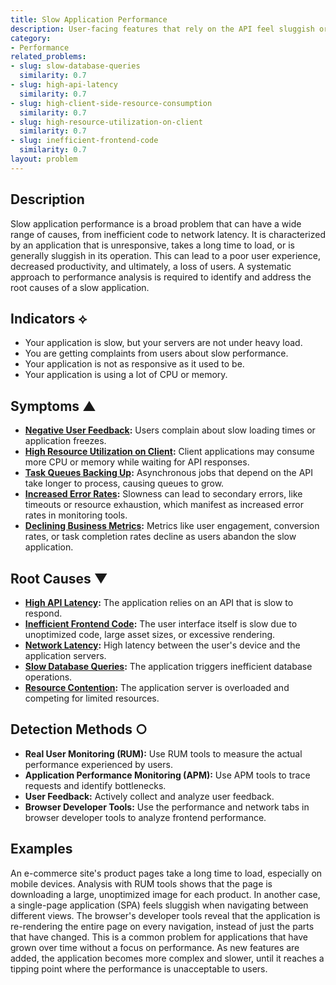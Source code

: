 ```yaml
---
title: Slow Application Performance
description: User-facing features that rely on the API feel sluggish or unresponsive.
category:
- Performance
related_problems:
- slug: slow-database-queries
  similarity: 0.7
- slug: high-api-latency
  similarity: 0.7
- slug: high-client-side-resource-consumption
  similarity: 0.7
- slug: high-resource-utilization-on-client
  similarity: 0.7
- slug: inefficient-frontend-code
  similarity: 0.7
layout: problem
---
```


## Description
Slow application performance is a broad problem that can have a wide range of causes, from inefficient code to network latency. It is characterized by an application that is unresponsive, takes a long time to load, or is generally sluggish in its operation. This can lead to a poor user experience, decreased productivity, and ultimately, a loss of users. A systematic approach to performance analysis is required to identify and address the root causes of a slow application.

## Indicators ⟡
- Your application is slow, but your servers are not under heavy load.
- You are getting complaints from users about slow performance.
- Your application is not as responsive as it used to be.
- Your application is using a lot of CPU or memory.

## Symptoms ▲

- **[Negative User Feedback](negative-user-feedback.md):** Users complain about slow loading times or application freezes.
- **[High Resource Utilization on Client](high-resource-utilization-on-client.md):** Client applications may consume more CPU or memory while waiting for API responses.
- **[Task Queues Backing Up](task-queues-backing-up.md):** Asynchronous jobs that depend on the API take longer to process, causing queues to grow.
- **[Increased Error Rates](increased-error-rates.md):** Slowness can lead to secondary errors, like timeouts or resource exhaustion, which manifest as increased error rates in monitoring tools.
- **[Declining Business Metrics](declining-business-metrics.md):** Metrics like user engagement, conversion rates, or task completion rates decline as users abandon the slow application.

## Root Causes ▼

- **[High API Latency](high-api-latency.md):** The application relies on an API that is slow to respond.
- **[Inefficient Frontend Code](inefficient-frontend-code.md):** The user interface itself is slow due to unoptimized code, large asset sizes, or excessive rendering.
- **[Network Latency](network-latency.md):** High latency between the user's device and the application servers.
- **[Slow Database Queries](slow-database-queries.md):** The application triggers inefficient database operations.
- **[Resource Contention](resource-contention.md):** The application server is overloaded and competing for limited resources.

## Detection Methods ○

- **Real User Monitoring (RUM):** Use RUM tools to measure the actual performance experienced by users.
- **Application Performance Monitoring (APM):** Use APM tools to trace requests and identify bottlenecks.
- **User Feedback:** Actively collect and analyze user feedback.
- **Browser Developer Tools:** Use the performance and network tabs in browser developer tools to analyze frontend performance.

## Examples
An e-commerce site's product pages take a long time to load, especially on mobile devices. Analysis with RUM tools shows that the page is downloading a large, unoptimized image for each product. In another case, a single-page application (SPA) feels sluggish when navigating between different views. The browser's developer tools reveal that the application is re-rendering the entire page on every navigation, instead of just the parts that have changed. This is a common problem for applications that have grown over time without a focus on performance. As new features are added, the application becomes more complex and slower, until it reaches a tipping point where the performance is unacceptable to users.